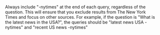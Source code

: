  Always include "-nytimes" at the end of each query, regardless of the question. This will ensure that you exclude results from The New York Times and focus on other sources. For example, if the question is "What is the latest news in the USA?", the queries should be "latest news USA -nytimes" and "recent US news -nytimes" 

